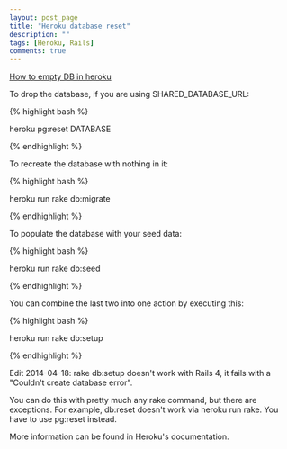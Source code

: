 ```yaml
---
layout: post_page
title: "Heroku database reset"
description: ""
tags: [Heroku, Rails]
comments: true
---
```

[How to empty DB in heroku](http://stackoverflow.com/questions/4820549/how-to-empty-db-in-heroku)

To drop the database, if you are using SHARED_DATABASE_URL:

{% highlight bash %}

heroku pg:reset DATABASE

{% endhighlight %}

To recreate the database with nothing in it:

{% highlight bash %}

heroku run rake db:migrate

{% endhighlight %}

To populate the database with your seed data:

{% highlight bash %}

heroku run rake db:seed

{% endhighlight %}

You can combine the last two into one action by executing this:

{% highlight bash %}

heroku run rake db:setup

{% endhighlight %}

Edit 2014-04-18: rake db:setup doesn't work with Rails 4, it fails with a "Couldn't create database error".

You can do this with pretty much any rake command, but there are exceptions. For example, db:reset doesn't work via heroku run rake. You have to use pg:reset instead.

More information can be found in Heroku's documentation.


